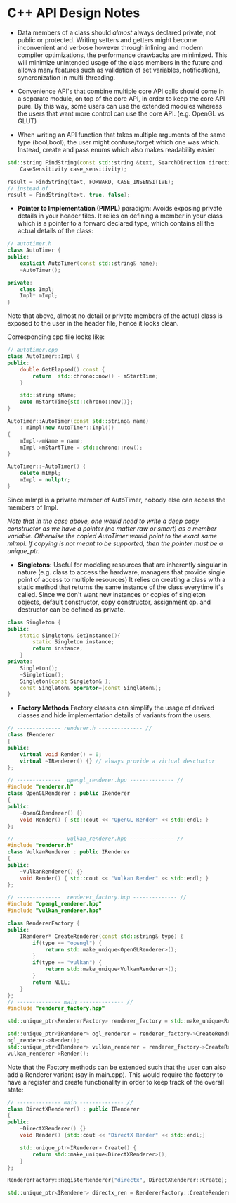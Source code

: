 # C++ API Design Notes
- Data members of a class should *almost* always declared private, not public or protected. Writing setters and getters might become inconvenient and verbose however through inlining and modern compiler optimizations, the performance drawbacks are minimized. This will minimize unintended usage of the class members in the future and allows many features such as validation of set variables, notifications, syncronization in multi-threading.

- Convenience API's that combine multiple core API calls should come in a separate module, on top of the core API, in order to keep the core API pure. By this way, some users can use the extended modules whereas the users that want more control can use the core API. (e.g. OpenGL vs GLUT)

- When writing an API function that takes multiple arguments of the same type (bool,bool), the user might confuse/forget which one was which. Instead, create and pass enums which also makes readability easier 
```c++
std::string FindString(const std::string &text, SearchDirection direction, 
	CaseSensitivity case_sensitivity);

result = FindString(text, FORWARD, CASE_INSENSITIVE);
// instead of 
result = FindString(text, true, false); 
```

- **Pointer to Implementation (PIMPL)** paradigm:
Avoids exposing private details in your header files. It relies on defining a member in your class which is a pointer to a forward declared type, which contains all the actual details of the class:
```c++
// autotimer.h
class AutoTimer {
public:
	explicit AutoTimer(const std::string& name);
	~AutoTimer();

private:
	class Impl;
	Impl* mImpl;
}
```

Note that above, almost no detail or private members of the actual class is exposed to the user in the header file, hence it looks clean.

Corresponding cpp file looks like:

```c++
// autotimer.cpp
class AutoTimer::Impl {
public:
	double GetElapsed() const {
		return  std::chrono::now() - mStartTime;
	}

	std::string mName;
	auto mStartTime{std::chrono::now()};
}

AutoTimer::AutoTimer(const std::string& name) 
	: mImpl(new AutoTimer::Impl()) 
{
	mImpl->mName = name;
	mImpl->mStartTime = std::chrono::now();
}

AutoTimer::~AutoTimer() {
	delete mImpl;
	mImpl = nullptr;
}
```
Since mImpl is a private member of AutoTimer, nobody else can access the members of Impl.

*Note that in the case above, one would need to write a deep copy constructor as we have a pointer (no matter raw or smart) as a member variable. Otherwise the copied AutoTimer would point to the exact same mImpl. If copying is not meant to be supported, then the pointer must be a unique_ptr.*

- **Singletons:** 
Useful for modeling resources that are inherently singular in nature (e.g. class to access the hardware, managers that provide single point of access to multiple resources)
It relies on creating a class with a static method that returns the same instance of the class everytime it's called. 
Since we don't want new instances or copies of singleton objects, default constructor, copy constructor, assignment op. and destructor can be defined as private.

```c++
class Singleton {
public:
	static Singleton& GetInstance(){
		static Singleton instance;
		return instance;
	}
private:
	Singleton();
	~Singletion();
	Singleton(const Singleton& );
	const Singleton& operator=(const Singleton&);
}
```

- **Factory Methods**
Factory classes can simplify the usage of derived classes and hide implementation details of variants from the users.
```c++
// -------------- renderer.h -------------- //
class IRenderer
{
public:
	virtual void Render() = 0;
	virtual ~IRenderer() {} // always provide a virtual desctuctor
};

// --------------  opengl_renderer.hpp -------------- //
#include "renderer.h"
class OpenGLRenderer : public IRenderer
{
public:
	~OpenGLRenderer() {}
	void Render() { std::cout << "OpenGL Render" << std::endl; }
};

// --------------  vulkan_renderer.hpp -------------- //
#include "renderer.h"
class VulkanRenderer : public IRenderer
{
public:
	~VulkanRenderer() {}
	void Render() { std::cout << "Vulkan Render" << std::endl; }
};

// --------------  renderer_factory.hpp -------------- //
#include "opengl_renderer.hpp"
#include "vulkan_renderer.hpp"

class RendererFactory {
public:
	IRenderer* CreateRenderer(const std::string& type) {
		if(type == "opengl") {
			return std::make_unique<OpenGLRenderer>();
		}
		if(type == "vulkan") {
			return std::make_unique<VulkanRenderer>();
		}
		return NULL;
	}
};
// -------------- main -------------- //
#include "renderer_factory.hpp"

std::unique_ptr<RendererFactory> renderer_factory = std::make_unique<RendererFactory>();

std::unique_ptr<IRenderer> ogl_renderer = renderer_factory->CreateRenderer("opengl");
ogl_renderer->Render();
std::unique_ptr<IRenderer> vulkan_renderer = renderer_factory->CreateRenderer("vulkan");
vulkan_renderer->Render();

```
Note that the Factory methods can be extended such that the user can also add a Renderer variant (say in main.cpp). This would require the factory to have a register and create functionality in order to keep track of the overall state:
```c++
// -------------- main -------------- //
class DirectXRenderer() : public IRenderer
{
public:
	~DirectXRenderer() {}
	void Render() {std::cout << "DirectX Render" << std::endl;}

	std::unique_ptr<IRenderer> Create() {
		return std::make_unique<DirectXRenderer>();
	}
};

RendererFactory::RegisterRenderer("directx", DirectXRenderer::Create);

std::unique_ptr<IRenderer> directx_ren = RendererFactory::CreateRenderer("directx");
```	
